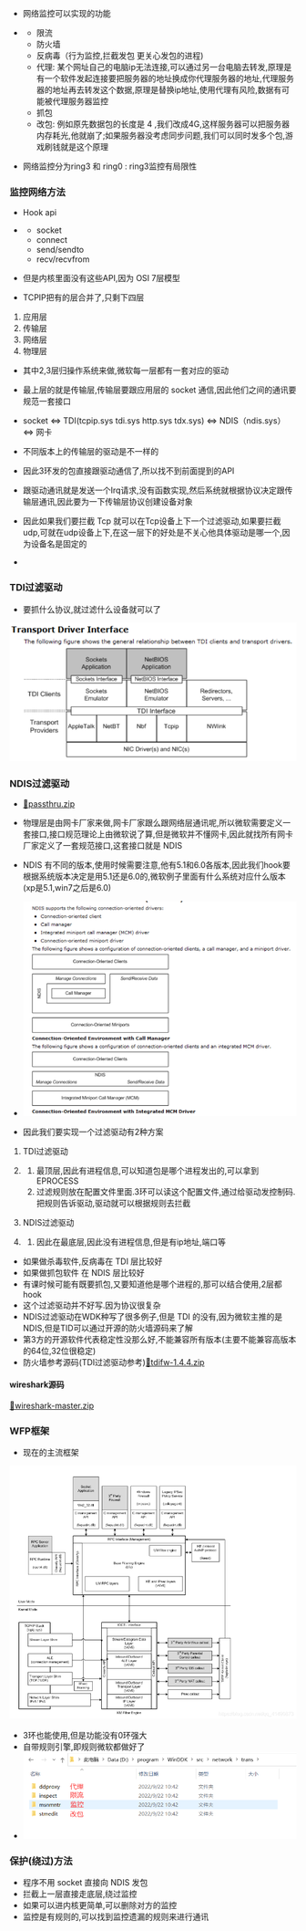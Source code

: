 -   网络监控可以实现的功能

-   -   限流
    -   防火墙 
    -   反病毒（行为监控,拦截发包 更关心发包的进程)
    -   代理:  某个网址自己的电脑ip无法连接,可以通过另一台电脑去转发,原理是有一个软件发起连接要把服务器的地址换成你代理服务器的地址,代理服务器的地址再去转发这个数据,原理是替换ip地址,使用代理有风险,数据有可能被代理服务器监控
    -   抓包
    -   改包: 例如原先数据包的长度是 4 ,我们改成4G,这样服务器可以把服务器内存耗光,他就崩了;如果服务器没考虑同步问题,我们可以同时发多个包,游戏刷钱就是这个原理

-   网络监控分为ring3 和 ring0 : ring3监控有局限性



### 监控网络方法

-   Hook  api

-   -   socket
    -   connect
    -   send/sendto
    -   recv/recvfrom

-   但是内核里面没有这些API,因为 OSI 7层模型
-   TCPIP把有的层合并了,只剩下四层

1.  应用层
2.  传输层
3.    网络层
4.  物理层

-   其中2,3层归操作系统来做,微软每一层都有一套对应的驱动
-   最上层的就是传输层,传输层要跟应用层的  socket 通信,因此他们之间的通讯要规范一套接口
-   socket <=>   TDI(tcpip.sys tdi.sys http.sys tdx.sys)   <=>  NDIS（ndis.sys）   <=>  网卡
-   不同版本上的传输层的驱动是不一样的
-   因此3环发的包直接跟驱动通信了,所以找不到前面提到的API
-   跟驱动通讯就是发送一个Irq请求,没有函数实现,然后系统就根据协议决定跟传输层通讯,因此要为一下传输层协议创建设备对象
-   因此如果我们要拦截 Tcp 就可以在Tcp设备上下一个过滤驱动,如果要拦截udp,可就在udp设备上下,在这一层下的好处是不关心他具体驱动是哪一个,因为设备名是固定的



-   

### TDI过滤驱动

-   要抓什么协议,就过滤什么设备就可以了

![img](./notesimg/1665569435631-e26ed7ae-e8c7-4518-8a52-1d7db5805c17-1717341724650-15.png)



### NDIS过滤驱动

-   [📎passthru.zip](./passthru.zip)
-   物理层是由网卡厂家来做,网卡厂家跟么跟网络层通讯呢,所以微软需要定义一套接口,接口规范理论上由微软说了算,但是微软并不懂网卡,因此就找所有网卡厂家定义了一套规范接口,这套接口就是   NDIS
-   NDIS 有不同的版本,使用时候需要注意,他有5.1和6.0各版本,因此我们hook要根据系统版本决定是用5.1还是6.0的,微软例子里面有什么系统对应什么版本(xp是5.1,win7之后是6.0)
-   ![img](./notesimg/1665569608542-f890a838-900a-4ff1-b4a7-89c93a0be4e7-1717341736159-18.png)



-   因此我们要实现一个过滤驱动有2种方案

1.  TDI过滤驱动 

1.  1.  最顶层,因此有进程信息,可以知道包是哪个进程发出的,可以拿到 EPROCESS
    2.  过滤规则放在配置文件里面.3环可以读这个配置文件,通过给驱动发控制码.把规则告诉驱动,驱动就可以根据规则去拦截

1.  NDIS过滤驱动

1.  1.  因此在最底层,因此没有进程信息,但是有ip地址,端口等

-   如果做杀毒软件,反病毒在  TDI 层比较好
-   如果做抓包软件 在 NDIS 层比较好
-   有课时候可能有既要抓包,又要知道他是哪个进程的,那可以结合使用,2层都hook 
-   这个过滤驱动并不好写.因为协议很复杂
-   NDIS过滤驱动在WDK种写了很多例子,但是 TDI 的没有,因为微软主推的是 NDIS,但是TID可以通过开源的防火墙源码来了解
-   第3方的开源软件代表稳定性没那么好,不能兼容所有版本(主要不能兼容高版本的64位,32位很稳定)
-   防火墙参考源码(TDI过滤驱动参考)[📎tdifw-1.4.4.zip](./tdifw-1.4.4.zip)



#### wireshark源码

[📎wireshark-master.zip](./wireshark-master.zip)





### WFP框架

-   现在的主流框架

![img](./notesimg/1665581706110-02d19d29-fa8c-46d4-bfc4-421c2591933d-1717341761776-21.png)

-   3环也能使用,但是功能没有0环强大
-   自带规则引擎,即规则微软都做好了
-   ![img](./notesimg/1665582362829-9628960b-445a-4f0d-ae55-f8db34019238-1717341761776-22.png)

### 保护(绕过)方法

-   程序不用 socket 直接向 NDIS 发包
-   拦截上一层直接走底层,绕过监控
-   如果可以进内核更简单,可以删除对方的监控
-   监控是有规则的,可以找到监控遗漏的规则来进行通讯